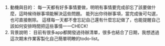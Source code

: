 1. 動機與目的：
   每一天都有好多事情要做，明明有事情要完成卻忘了該要做什麼，這時候待辦事項能解決這些問題。
   能列出你待辦事項，當完成後可勾選，也可直接刪除。
   這樣每一天都不會忘記自己還有什麼忘記做了，也能提醒自己該如何安排時間把這些事情一一CHECK!
2. 背景說明：
   目前有很多app都開發過待辦清單，很多也結合了日期，我想透過這次期末作業客製化自己簡單明瞭的todo-list。
